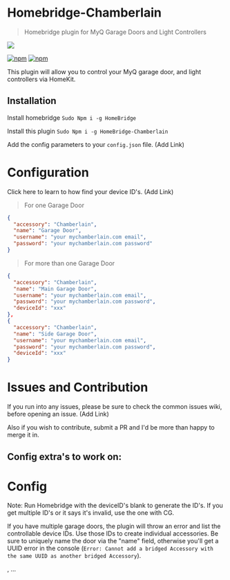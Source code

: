 # Homebridge-Chamberlain
> Homebridge plugin for MyQ Garage Doors and Light Controllers
<img src='DemoVideo' />

[![npm](https://img.shields.io/npm/v/homebridge-chamberlain?style=for-the-badge)](https://www.npmjs.com/package/homebridge-chamberlain)
[![npm](https://img.shields.io/npm/dt/homebridge-chamberlain?style=for-the-badge)](https://www.npmjs.com/package/homebridge-chamberlain)


This plugin will allow you to control your MyQ garage door, and light controllers via HomeKit.

## Installation
Install homebridge ```Sudo Npm i -g HomeBridge```

Install this plugin ```Sudo Npm i -g HomeBridge-Chamberlain```

Add the config parameters to your ```config.json``` file. (Add Link)


# Configuration
Click here to learn to how find your device ID's. (Add Link)
> For one Garage Door
```json
{
  "accessory": "Chamberlain",
  "name": "Garage Door",
  "username": "your mychamberlain.com email",
  "password": "your mychamberlain.com password"
}
```
> For more than one Garage Door
```json
{
  "accessory": "Chamberlain",
  "name": "Main Garage Door",
  "username": "your mychamberlain.com email",
  "password": "your mychamberlain.com password",
  "deviceId": "xxx"
},
{
  "accessory": "Chamberlain",
  "name": "Side Garage Door",
  "username": "your mychamberlain.com email",
  "password": "your mychamberlain.com password",
  "deviceId": "xxx"
}
```


# Issues and Contribution

If you run into any issues, please be sure to check the common issues wiki, before opening an issue. (Add Link)

Also if you wish to contribute, submit a PR and I'd be more than happy to merge it in.


## Config extra's to work on:
# Config
Note: Run Homebridge with the deviceID's blank to generate the ID's.
If you get multiple ID's or it says it's invalid, use the one with CG.


If you have multiple garage doors, the plugin will throw an error and list the controllable device IDs. Use those IDs to create individual accessories. Be sure to uniquely name the door via the "name" field, otherwise you'll get a UUID error in the console (`Error: Cannot add a bridged Accessory with the same UUID as another bridged Accessory`).

,
...
```
